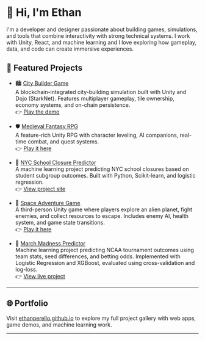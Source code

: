 # 👋 Hi, I'm Ethan

I'm a developer and designer passionate about building games, simulations, and tools that combine interactivity with strong technical systems. I work with Unity, React, and machine learning and I love exploring how gameplay, data, and code can create immersive experiences.

## 🔧 Featured Projects

- 🏙️ [City Builder Game](https://github.com/EthanPerello/DojoCityBuilder)  
  A blockchain-integrated city-building simulation built with Unity and Dojo (StarkNet). Features multiplayer gameplay, tile ownership, economy systems, and on-chain persistence.  
  👉 [Play the demo](https://ethanperello.github.io/DojoCityBuilder/)

- 🛡️ [Medieval Fantasy RPG](https://github.com/EthanPerello/MidievalFantasyRPG)  
  A feature-rich Unity RPG with character leveling, AI companions, real-time combat, and quest systems.  
  👉 [Play it here](https://ethanperello.itch.io/midieval-fantasy-rpg)

- 🧠 [NYC School Closure Predictor](https://github.com/EthanPerello/New-York-Student-Outcomes-and-School-Closures)  
  A machine learning project predicting NYC school closures based on student subgroup outcomes. Built with Python, Scikit-learn, and logistic regression.  
  👉 [View project site](https://ethanperello.github.io/New-York-Student-Outcomes-and-School-Closures/)

- 🚀 [Space Adventure Game](https://github.com/EthanPerello/SpaceGame)  
  A third-person Unity game where players explore an alien planet, fight enemies, and collect resources to escape. Includes enemy AI, health system, and game state transitions.  
  👉 [Play it here](https://ethanperello.itch.io/space-game)

- 🏀 [March Madness Predictor](https://github.com/EthanPerello/march-madness-prediction)  
  Machine learning project predicting NCAA tournament outcomes using team stats, seed differences, and betting odds. Implemented with Logistic Regression and XGBoost, evaluated using cross-validation and log-loss.  
  👉 [View live project](https://ethanperello.github.io/march-madness-prediction/)


---

## 🌐 Portfolio

Visit [ethanperello.github.io](https://ethanperello.github.io) to explore my full project gallery with web apps, game demos, and machine learning work.

---
